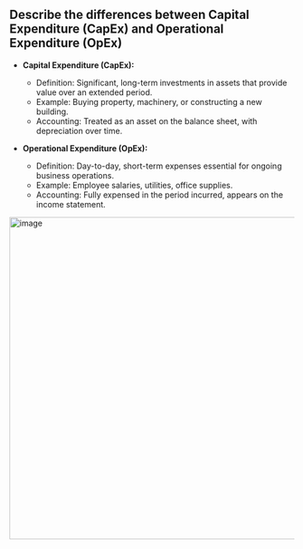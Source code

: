 ## Describe the differences between Capital Expenditure (CapEx) and Operational Expenditure (OpEx)

- **Capital Expenditure (CapEx):** 
  - Definition: Significant, long-term investments in assets that provide value over an extended period.
  - Example: Buying property, machinery, or constructing a new building.
  - Accounting: Treated as an asset on the balance sheet, with depreciation over time.

- **Operational Expenditure (OpEx):** 
  - Definition: Day-to-day, short-term expenses essential for ongoing business operations.
  - Example: Employee salaries, utilities, office supplies.
  - Accounting: Fully expensed in the period incurred, appears on the income statement.
 
    
<img width="569" alt="image" src="https://github.com/Akmeena4u/AZ-900-Bootcamp/assets/93425334/63504eaf-c489-4bce-ae9e-8fc4a4579874">


